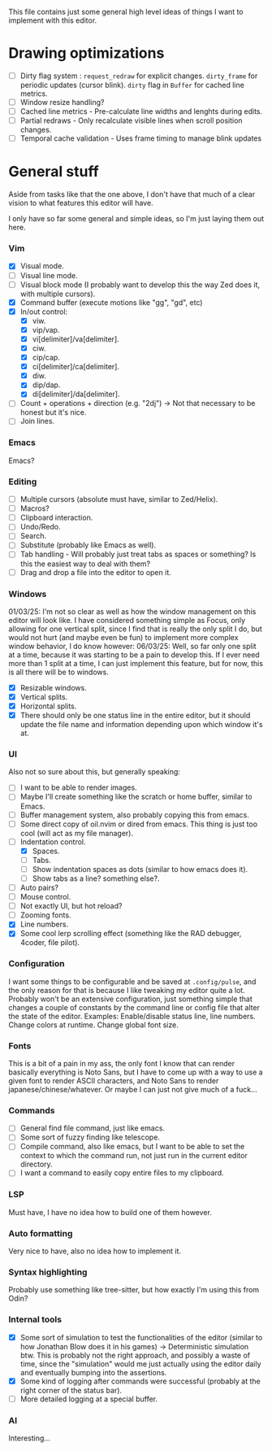 This file contains just some general high level ideas of things I want to implement with this editor.

# Drawing optimizations
- [ ] Dirty flag system :
    `request_redraw` for explicit changes.
    `dirty_frame` for periodic updates (cursor blink).
    `dirty` flag in `Buffer` for cached line metrics.
- [ ] Window resize handling?
- [ ] Cached line metrics - Pre-calculate line widths and lenghts during edits.
- [ ] Partial redraws - Only recalculate visible lines when scroll position changes.
- [ ] Temporal cache validation - Uses frame timing to manage blink updates

# General stuff
Aside from tasks like that the one above, I don't have that much of a clear vision to what features this editor will have.

I only have so far some general and simple ideas, so I'm just laying them out here.

### Vim
- [x] Visual mode.
- [ ] Visual line mode.
- [ ] Visual block mode (I probably want to develop this the way Zed does it, with multiple cursors).
- [x] Command buffer (execute motions like "gg", "gd", etc)
- [x] In/out control: 
    - [x] viw.
    - [x] vip/vap.
    - [x] vi[delimiter]/va[delimiter].
    - [x] ciw.
    - [x] cip/cap.
    - [x] ci[delimiter]/ca[delimiter].
    - [x] diw.
    - [x] dip/dap.
    - [x] di[delimiter]/da[delimiter].
- [ ] Count + operations + direction (e.g. "2dj") -> Not that necessary to be honest but it's nice.
- [ ] Join lines.

### Emacs
Emacs?

### Editing
- [ ] Multiple cursors (absolute must have, similar to Zed/Helix).
- [ ] Macros?
- [ ] Clipboard interaction.
- [ ] Undo/Redo.
- [ ] Search.
- [ ] Substitute (probably like Emacs as well).
- [ ] Tab handling - Will probably just treat tabs as spaces or something? Is this the easiest way to deal with them?
- [ ] Drag and drop a file into the editor to open it.

### Windows
01/03/25: I'm not so clear as well as how the window management on this editor will look like. I have considered something simple as Focus, only allowing for one vertical split, since I find that is really the only split I do, but would not hurt (and maybe even be fun) to implement more complex window behavior, I do know however:
06/03/25: Well, so far only one split at a time, because it was starting to be a pain to develop this. If I ever need more than 1 split at a time, I can just implement this feature, but for now, this is all there will be to windows.
- [x] Resizable windows.
- [x] Vertical splits.
- [x] Horizontal splits.
- [x] There should only be one status line in the entire editor, but it should update the file name and information depending upon which window it's at.

### UI
Also not so sure about this, but generally speaking:
- [ ] I want to be able to render images.
- [ ] Maybe I'll create something like the scratch or home buffer, similar to Emacs.
- [ ] Buffer management system, also probably copying this from emacs.
- [ ] Some direct copy of oil.nvim or dired from emacs. This thing is just too cool (will act as my file manager).
- [ ] Indentation control.
    - [x] Spaces.
    - [ ] Tabs.
    - [ ] Show indentation spaces as dots (similar to how emacs does it).
    - [ ] Show tabs as a line? something else?.
- [ ] Auto pairs?
- [ ] Mouse control.
- [ ] Not exactly UI, but hot reload?
- [ ] Zooming fonts.
- [x] Line numbers.
- [x] Some cool lerp scrolling effect (something like the RAD debugger, 4coder, file pilot).

### Configuration
I want some things to be configurable and be saved at `.config/pulse`, and the only reason for that is because I like tweaking my editor quite a lot.
Probably won't be an extensive configuration, just something simple that changes a couple of constants by the command line or config file that alter the state of the editor.
Examples: Enable/disable status line, line numbers. Change colors at runtime. Change global font size.

### Fonts
This is a bit of a pain in my ass, the only font I know that can render basically everything is Noto Sans, but I have to come up with a way to use a given font to render ASCII characters, and Noto Sans to render japanese/chinese/whatever. Or maybe I can just not give much of a fuck...

### Commands
- [ ] General find file command, just like emacs.
- [ ] Some sort of fuzzy finding like telescope.
- [ ] Compile command, also like emacs, but I want to be able to set the context to which the command run, not just run in the current editor directory.
- [ ] I want a command to easily copy entire files to my clipboard.

### LSP
Must have, I have no idea how to build one of them however.

### Auto formatting
Very nice to have, also no idea how to implement it.

### Syntax highlighting
Probably use something like tree-sitter, but how exactly I'm using this from Odin?

### Internal tools
- [x] Some sort of simulation to test the functionalities of the editor (similar to how Jonathan Blow does it in his games) -> Deterministic simulation btw.
    This is probably not the right approach, and possibly a waste of time, since the "simulation" would me just actually using the editor daily and eventually bumping into the assertions.
- [x] Some kind of logging after commands were successful (probably at the right corner of the status bar).
- [ ] More detailed logging at a special buffer.

### AI
Interesting...
